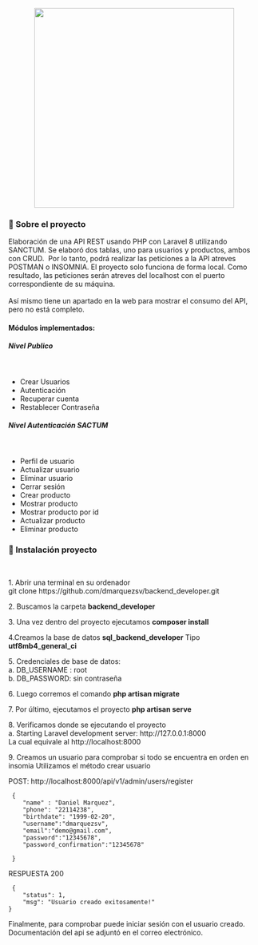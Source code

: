 <p align="center"><a href="https://laravel.com" target="_blank"><img src="https://raw.githubusercontent.com/laravel/art/master/logo-lockup/5%20SVG/2%20CMYK/1%20Full%20Color/laravel-logolockup-cmyk-red.svg" width="400"></a></p>
<h3>
  🚀 Sobre el proyecto
</h3> 

<p> 
Elaboración de una API REST usando PHP con Laravel 8 utilizando SANCTUM. Se elaboró dos tablas, uno para usuarios y productos, ambos con CRUD.  Por lo tanto, podrá realizar las peticiones a la API atreves POSTMAN o INSOMNIA. El proyecto solo funciona de forma local. Como resultado, las peticiones serán atreves del localhost con el puerto correspondiente de su máquina.
<br><br>
Así mismo tiene un apartado en la web para mostrar el consumo del API, pero no está completo.
</p>

<h4>Módulos implementados:</h4>

<h5>Nivel Publico</h5><br>
<ul>   
<li>Crear Usuarios</li>
<li>Autenticación</li>
<li>Recuperar cuenta</li>
<li>Restablecer Contraseña</li>
</ul>

<h5>Nivel Autenticación SACTUM</h5><br>

<ul>   
<li>Perfil de usuario</li>
<li>Actualizar usuario</li>
<li>Eliminar usuario</li>
<li>Cerrar sesión</li>
<li>Crear producto</li>
<li>Mostrar producto</li>
<li>Mostrar producto por id</li>
<li>Actualizar producto</li>
<li>Eliminar producto</li>
</ul>

<h3>
  🚀 Instalación proyecto
</h3> 
<br>
<p>1. Abrir una terminal en su ordenador <br>
    git clone https://github.com/dmarquezsv/backend_developer.git
</p>

<P>2. Buscamos la carpeta <b>backend_developer</b></P>


<P>3. Una vez dentro del proyecto ejecutamos <b>composer install</b></P>


<P>4.Creamos la base de datos <b>sql_backend_developer</b>  Tipo <b>utf8mb4_general_ci</b></P>


<P>5.	Credenciales de base de datos:<br>
a.	DB_USERNAME : root<br>
b.	DB_PASSWORD: sin contraseña<br>
</P>

<P>6.	Luego corremos el comando <b>php artisan migrate</b></P>

<P>7.	Por último, ejecutamos el proyecto <b>php artisan serve</b></P>

<P>8.	Verificamos donde se ejecutando el proyecto<br>
    a.	Starting Laravel development server: http://127.0.0.1:8000<br>
    La cual equivale al http://localhost:8000
</P>

<p>
9.	Creamos un usuario para comprobar si todo se encuentra en orden en insomia
Utilizamos el método crear usuario
</p>
<p> POST: http://localhost:8000/api/v1/admin/users/register </p>

```shell
 { 
    "name" : "Daniel Marquez",
	"phone": "22114238",
	"birthdate": "1999-02-20",
	"username":"dmarquezsv",
	"email":"demo@gmail.com",
	"password":"12345678",
	"password_confirmation":"12345678"

 }
```
<p>RESPUESTA 200</p>

```shell
 {
	"status": 1,
	"msg": "Usuario creado exitosamente!"
}

```
<p>Finalmente, para comprobar puede iniciar sesión con el usuario creado. <br>
Documentación del api se adjuntó en el correo electrónico.
</p>





